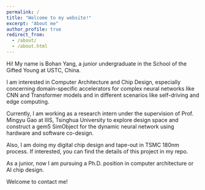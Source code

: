 ```yaml
---
permalink: /
title: "Welcome to my website!"
excerpt: "About me"
author_profile: true
redirect_from: 
  - /about/
  - /about.html
---
```


Hi! My name is Bohan Yang, a junior undergraduate in the School of the Gifted Young at USTC, China. 

I am interested in Computer Architecture and Chip Design, especially concerning domain-specific accelerators for complex neural networks like CNN and Transformer models and in different scenarios like self-driving and edge computing.

Currently, I am working as a research intern under the supervision of Prof. Mingyu Gao at IIIS, Tsinghua University to explore design space and construct a gem5 SimObject for the dynamic neural network using hardware and software co-design.

Also, I am doing my digital chip design and tape-out in TSMC 180nm process. If interested, you can find the details of this project in my repo.

As a junior, now I am pursuing a Ph.D. position in computer architecture or AI chip design.

Welcome to contact me!



 
